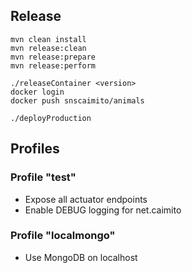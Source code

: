 ## Release

	mvn clean install
	mvn release:clean
	mvn release:prepare
	mvn release:perform
	
	./releaseContainer <version>
	docker login
	docker push snscaimito/animals
	
	./deployProduction

## Profiles

### Profile "test"
- Expose all actuator endpoints
- Enable DEBUG logging for net.caimito

### Profile "localmongo"
- Use MongoDB on localhost 

